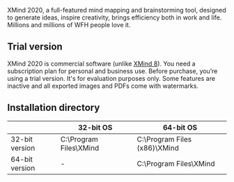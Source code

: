 ﻿

XMind 2020, a full-featured mind mapping and brainstorming tool, designed to generate ideas, inspire creativity, brings efficiency both in work and life. Millions and millions of WFH people love it.

## Trial version
XMind 2020 is commercial software (unlike [XMind 8](https://chocolatey.org/packages/xmind)). You need a subscription plan for personal and business use. Before purchase, you’re using a trial version. It's for evaluation purposes only. Some features are inactive and all exported images and PDFs come with watermarks.

## Installation directory
|                | 32-bit OS              | 64-bit OS                    |
| ---            | ---                    | ---                          |
| 32-bit version | C:\Program Files\XMind | C:\Program Files (x86)\XMind |
| 64-bit version | -                      | C:\Program Files\XMind       |

